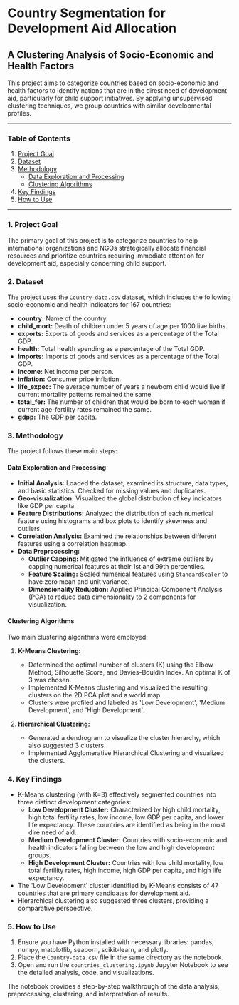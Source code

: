 # Country Segmentation for Development Aid Allocation

## A Clustering Analysis of Socio-Economic and Health Factors

This project aims to categorize countries based on socio-economic and health factors to identify nations that are in the direst need of development aid, particularly for child support initiatives. By applying unsupervised clustering techniques, we group countries with similar developmental profiles.

---

### Table of Contents
1. [Project Goal](#project-goal)
2. [Dataset](#dataset)
3. [Methodology](#methodology)
    - [Data Exploration and Processing](#data-exploration-and-processing)
    - [Clustering Algorithms](#clustering-algorithms)
4. [Key Findings](#key-findings)
5. [How to Use](#how-to-use)

---

<a id="project-goal"></a>
### 1. Project Goal

The primary goal of this project is to categorize countries to help international organizations and NGOs strategically allocate financial resources and prioritize countries requiring immediate attention for development aid, especially concerning child support.

<a id="dataset"></a>
### 2. Dataset

The project uses the `Country-data.csv` dataset, which includes the following socio-economic and health indicators for 167 countries:

*   **country:** Name of the country.
*   **child_mort:** Death of children under 5 years of age per 1000 live births.
*   **exports:** Exports of goods and services as a percentage of the Total GDP.
*   **health:** Total health spending as a percentage of the Total GDP.
*   **imports:** Imports of goods and services as a percentage of the Total GDP.
*   **income:** Net income per person.
*   **inflation:** Consumer price inflation.
*   **life_expec:** The average number of years a newborn child would live if current mortality patterns remained the same.
*   **total_fer:** The number of children that would be born to each woman if current age-fertility rates remained the same.
*   **gdpp:** The GDP per capita.

<a id="methodology"></a>
### 3. Methodology

The project follows these main steps:

<a id="data-exploration-and-processing"></a>
#### Data Exploration and Processing
*   **Initial Analysis:** Loaded the dataset, examined its structure, data types, and basic statistics. Checked for missing values and duplicates.
*   **Geo-visualization:** Visualized the global distribution of key indicators like GDP per capita.
*   **Feature Distributions:** Analyzed the distribution of each numerical feature using histograms and box plots to identify skewness and outliers.
*   **Correlation Analysis:** Examined the relationships between different features using a correlation heatmap.
*   **Data Preprocessing:**
    *   **Outlier Capping:** Mitigated the influence of extreme outliers by capping numerical features at their 1st and 99th percentiles.
    *   **Feature Scaling:** Scaled numerical features using `StandardScaler` to have zero mean and unit variance.
    *   **Dimensionality Reduction:** Applied Principal Component Analysis (PCA) to reduce data dimensionality to 2 components for visualization.

<a id="clustering-algorithms"></a>
#### Clustering Algorithms
Two main clustering algorithms were employed:

1.  **K-Means Clustering:**
    *   Determined the optimal number of clusters (K) using the Elbow Method, Silhouette Score, and Davies-Bouldin Index. An optimal K of 3 was chosen.
    *   Implemented K-Means clustering and visualized the resulting clusters on the 2D PCA plot and a world map.
    *   Clusters were profiled and labeled as 'Low Development', 'Medium Development', and 'High Development'.

2.  **Hierarchical Clustering:**
    *   Generated a dendrogram to visualize the cluster hierarchy, which also suggested 3 clusters.
    *   Implemented Agglomerative Hierarchical Clustering and visualized the clusters.

<a id="key-findings"></a>
### 4. Key Findings

*   K-Means clustering (with K=3) effectively segmented countries into three distinct development categories:
    *   **Low Development Cluster:** Characterized by high child mortality, high total fertility rates, low income, low GDP per capita, and lower life expectancy. These countries are identified as being in the most dire need of aid.
    *   **Medium Development Cluster:** Countries with socio-economic and health indicators falling between the low and high development groups.
    *   **High Development Cluster:** Countries with low child mortality, low total fertility rates, high income, high GDP per capita, and high life expectancy.
*   The 'Low Development' cluster identified by K-Means consists of 47 countries that are primary candidates for development aid.
*   Hierarchical clustering also suggested three clusters, providing a comparative perspective.

<a id="how-to-use"></a>
### 5. How to Use

1.  Ensure you have Python installed with necessary libraries: pandas, numpy, matplotlib, seaborn, scikit-learn, and plotly.
2.  Place the `Country-data.csv` file in the same directory as the notebook.
3.  Open and run the `countries_clustering.ipynb` Jupyter Notebook to see the detailed analysis, code, and visualizations.

The notebook provides a step-by-step walkthrough of the data analysis, preprocessing, clustering, and interpretation of results.
